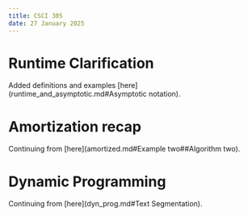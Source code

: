 ```yaml
---
title: CSCI 305
date: 27 January 2025
---
```


# Runtime Clarification

Added definitions and examples [here](runtime_and_asymptotic.md#Asymptotic notation).


# Amortization recap

Continuing from [here](amortized.md#Example two##Algorithm two).

# Dynamic Programming


Continuing from [here](dyn_prog.md#Text Segmentation).
